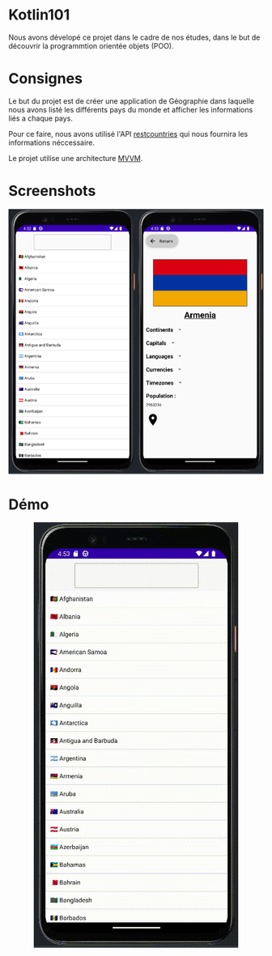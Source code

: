 # **Kotlin101**

Nous avons dévelopé ce projet dans le cadre de nos études, dans le but de découvrir la programmtion orientée objets (POO).

# Consignes

Le but du projet est de créer une application de Géographie dans laquelle nous avons listé les différents pays du monde et afficher les informations liés a chaque pays.

Pour ce faire, nous avons utilisé l'API [restcountries](https://restcountries.com/) qui nous fournira les informations néccessaire.

Le projet utilise une architecture [MVVM](https://fr.wikipedia.org/wiki/Mod%C3%A8le-vue-vue_mod%C3%A8le).

# Screenshots

![](./images/countries.png)

# Démo

<img src="./images/demo.gif" style="display: block; margin: 0 auto" />
